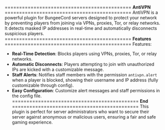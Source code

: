 ============================================ **AntiVPN** ============================================
AntiVPN is a powerful plugin for BungeeCord servers designed to protect your network by preventing players from joining via VPNs, proxies, Tor, or relay networks. It detects masked IP addresses in real-time and automatically disconnects suspicious players.
============================================ **Features** ============================================
Features:
- **Real-Time Detection**: Blocks players using VPNs, proxies, Tor, or relay networks.
- **Automatic Disconnects**: Players attempting to join with unauthorized IPs are kicked with a customizable message.
- **Staff Alerts**: Notifies staff members with the permission `````antivpn.alert````` when a player is blocked, showing their username and IP address (fully customizable through config).
- **Easy Configuration**: Customize alert messages and staff permissions in the config file.
============================================ **End** ============================================
This plugin is perfect for server administrators who want to secure their server against anonymous or malicious users, ensuring a fair and safe gaming experience.
